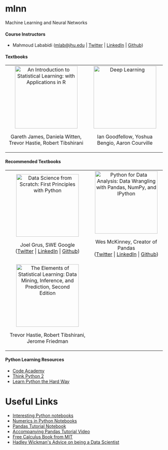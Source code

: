 # mlnn
Machine Learning and Neural Networks

#### Course Instructors

- Mahmoud Lababidi (<mlab@jhu.edu> | [Twitter](https://twitter.com/lababidi) | [LinkedIn](https://www.linkedin.com/in/mahmoudlababidi) | [Github](https://github.com/lababidi))


#### Textbooks
<table>
<tr>

<td align="center">
<a href="https://hastie.su.domains/ISLR2/ISLRv2_website.pdf">
 <img height="200px" src="http://ecx.images-amazon.com/images/I/41gFA6VK4uL._SX329_BO1,204,203,200_.jpg" alt="An Introduction to Statistical Learning: with Applications in R"/>
</a>
<p>Gareth James, Daniela Witten, Trevor Hastie, Robert Tibshirani</p>
</td>

<td align="center">
<a href="https://github.com/HFTrader/DeepLearningBook/raw/master/DeepLearningBook.pdf">
<img height="200px" src="https://images-na.ssl-images-amazon.com/images/I/61Z1oazYPbL._SX382_BO1,204,203,200_.jpg" 
alt="Deep Learning"/></a>
<p>Ian Goodfellow, Yoshua Bengio, Aaron Courville</p>
</td>

</tr>

</table>

#### Recommended Textbooks
<table>

<tr>

<td align="center">
<a href="http://www.amazon.com/Data-Science-Scratch-Principles-Python/dp/149190142X"><img height="200px" src="http://ecx.images-amazon.com/images/I/51Cf7c2AlpL._SX379_BO1,204,203,200_.jpg" alt="Data Science from Scratch: First Principles with Python"/></a>
<p>
Joel Grus, SWE Google
<br/>
(<a href="https://twitter.com/joelgrus">Twitter</a> | <a href="https://www.linkedin.com/in/joelgrus">LinkedIn</a> | <a href="https://github.com/joelgrus">Github</a>)
</p>
</td>

<td align="center">
<a href="http://www.amazon.com/Python-Data-Analysis-Wrangling-IPython/dp/1449319793"><img height="200px" src="http://ecx.images-amazon.com/images/I/514byZUF8nL._SX375_BO1,204,203,200_.jpg" alt="Python for Data Analysis: Data Wrangling with Pandas, NumPy, and IPython"/></a>
<p>
Wes McKinney, Creator of Pandas
<br/>
(<a href="https://twitter.com/wesmckinn">Twitter</a> | <a href="https://www.linkedin.com/in/wesmckinn">LinkedIn</a> | <a href="https://github.com/wesm">Github</a>)
</p>
</td>

</tr>

<tr>

<!-- <td align="center">
<a href="http://www.amazon.com/Introduction-Statistical-Learning-Applications-Statistics/dp/1461471370"><img height="200px" src="http://ecx.images-amazon.com/images/I/41gFA6VK4uL._SX329_BO1,204,203,200_.jpg" alt="An Introduction to Statistical Learning: with Applications in R"/></a>
<p>Gareth James, Daniela Witten, Trevor Hastie, Robert Tibshirani</p>
</td> -->

<td align="center">
<a href="http://www.amazon.com/The-Elements-Statistical-Learning-Prediction/dp/0387848576"><img height="200px" src="http://ecx.images-amazon.com/images/I/410uiMCNntL._SX330_BO1,204,203,200_.jpg" alt="The Elements of Statistical Learning: Data Mining, Inference, and Prediction, Second Edition"/></a>
<p>Trevor Hastie, Robert Tibshirani, Jerome Friedman</p>
</td>

</tr>

</table>

#### Python Learning Resources

- [Code Academy](https://www.codecademy.com/learn/python)
- [Think Python 2](http://greenteapress.com/thinkpython2/html/index.html)
- [Learn Python the Hard Way](http://learnpythonthehardway.org/book/index.html)


# Useful Links
 - [Interesting Python notebooks]( https://github.com/jupyter/jupyter/wiki/A-gallery-of-interesting-Jupyter-and-IPython-Notebooks)
 - [Numerics in Python Notebooks](https://github.com/ketch/teaching-numerics-with-notebooks/blob/master/Introducing%20the%20IPython%20Notebook.ipynb)
 - [Pandas Tutorial Notebook](https://github.com/brandon-rhodes/pycon-pandas-tutorial)
 - [Accompanying Pandas Tutorial Video](https://www.youtube.com/watch?v=5JnMutdy6Fw)
 - [Free Calculus Book from MIT](https://ocw.mit.edu/resources/res-18-001-calculus-online-textbook-spring-2005/textbook/)
 - [Hadley Wickman's Advice on being a Data Scientist](https://gist.github.com/hadley/820f09ded347c62c2864)
